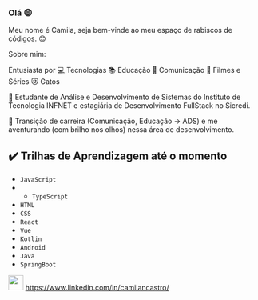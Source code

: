 ### Olá 😄

Meu nome é Camila, seja bem-vinde ao meu espaço de rabiscos de códigos. :blush:

Sobre mim:

Entusiasta por
:computer: Tecnologias
:books: Educação
:newspaper: Comunicação
:vhs: Filmes e Séries
:heart_eyes_cat: Gatos 


:small_blue_diamond: Estudante de Análise e Desenvolvimento de Sistemas do Instituto de Tecnologia INFNET e estagiária de Desenvolvimento FullStack no Sicredi.

:small_blue_diamond: Transição de carreira (Comunicação, Educação -> ADS) e me aventurando (com brilho nos olhos) nessa área de desenvolvimento.

## ✔️ Trilhas de Aprendizagem até o momento

- ``JavaScript``
- - ``TypeScript``
- ``HTML``
- ``CSS``
- ``React``
- ``Vue``
- ``Kotlin``
- ``Android``
- ``Java``
- ``SpringBoot``



<img src="https://cdn.jsdelivr.net/gh/devicons/devicon/icons/linkedin/linkedin-original.svg" width="30" height="30" /> https://www.linkedin.com/in/camilancastro/


         
          
